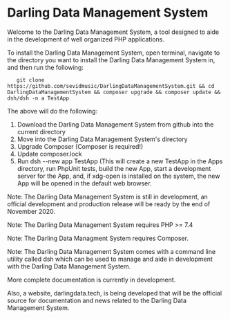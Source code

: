# Darling Data Management System

Welcome to the Darling Data Management System, a tool designed to aide in the development of well organized PHP applications.


To install the Darling Data Management System, open terminal, navigate to the directory
you want to install the Darling Data Management System in, and then run the following:

       git clone https://github.com/sevidmusic/DarlingDataManagementSystem.git && cd DarlingDataManagementSystem && composer upgrade && composer update && dsh/dsh -n a TestApp

The above will do the following:

1. Download the Darling Data Management System from github into the current directory
2. Move into the Darling Data Management System's directory
3. Upgrade Composer (Composer is required!)
4. Update composer.lock
5. Run dsh --new app TestApp (This will create a new TestApp in the Apps directory,
   run PhpUnit tests, build the new App, start a development server for the App, and,
   if xdg-open is installed on the system, the new App will be opened in the default
   web browser.

Note: The Darling Data Management System is still in development, an official
      development and production release will be ready by the end of November 2020.

Note: The Darling Data Management System requires PHP >= 7.4

Note: The Darling Data Managment System requires Composer.

Note: The Darling Data Management System comes with a command line utility called
      dsh which can be used to manage and aide in development with the Darling
      Data Management System.

More complete documentation is currently in development.

Also, a website, darlingdata.tech, is being developed that will be the official
source for documentation and news related to the Darling Data Management System.
